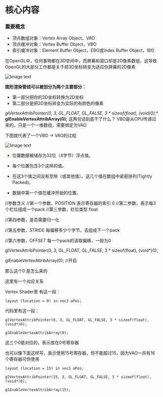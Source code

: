 #  核心内容

### 重要概念



- 顶点数组对象：Vertex Array Object，VAO
- 顶点缓冲对象：Vertex Buffer Object，VBO
- 索引缓冲对象：Element Buffer Object，EBO或Index Buffer Object，IBO

在OpenGL中，任何事物都在3D空间中，而屏幕和窗口却是2D像素数组，这导致OpenGL的大部分工作都是关于把3D坐标转变为适应你屏幕的2D像素

![Image text](https://raw.githubusercontent.com/kyochow/rendering/main/LearnOpenGL_01/2_Triangle/pipeline.png)

**图形渲染管线可以被划分为两个主要部分：**

- 第一部分把你的3D坐标转换为2D坐标
- 第二部分是把2D坐标转变为实际的有颜色的像素





**glVertexAttribPointer(0, 3, GL_FLOAT, GL_FALSE, 3 * sizeof(float), (void*)0);**
**glEnableVertexAttribArray(0);**
这两句话到底干了什么？
VBO是从CPU传递过来的，只是一个一维数组，需要绑定为VAO

下图就代表了一个VBO -> VAO的过程

![Image text](https://raw.githubusercontent.com/kyochow/rendering/main/LearnOpenGL_01/2_Triangle/vertex_attribute_pointer.png)

- 位置数据被储存为32位（4字节）浮点值。

- 每个位置包含3个这样的值。

- 在这3个值之间没有空隙（或其他值）。这几个值在数组中紧密排列(Tightly Packed)。

- 数据中第一个值在缓冲开始的位置。

  

//参数含义
//第一个参数，POSITION 表示寄存器的索引 0
//第二参数，表示每3个栏位组成一个pack
//第三参数，栏位类型   float

//第四参数，是否需要归一化

//第五参数，STRIDE 每偏移多少个字节，去组成下一个pack

//第六参数，OFFSET 每一个pack的读取偏移，一般为0

glVertexAttribPointer(0, 3, GL_FLOAT, GL_FALSE, 3 * sizeof(float), (void*)0);

glEnableVertexAttribArray(0); //开启





那么这个0 是怎么来的

这里有一个对应关系

Vertex Shader里 有这一段：

`layout (location = 0) in vec3 aPos;`

代码里有这一段：

`glVertexAttribPointer(0, 3, GL_FLOAT, GL_FALSE, 3 * sizeof(float), (void*)0);`

`glEnableVertexAttribArray(0);`



这三个0是对应的，表示放在0号寄存器

也可以像下面这样写，表示使用15号寄存器，但不能超过15，因为VAO一共有16个寄存器可供使用

`layout (location = 15) in vec3 aPos;`

`glVertexAttribPointer(15, 3, GL_FLOAT, GL_FALSE, 3 * sizeof(float), (void*)0);`

`glEnableVertexAttribArray(15);`
